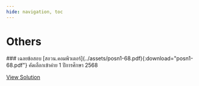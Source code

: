 ```yaml
---
hide: navigation, toc
---
```


# Others

<div class="problem-card" data-difficulty="Easy" data-source="TOI" data-topics="Dynamic Programming,Bitmask" markdown="1">
### เฉลยข้อสอบ [สอวน.คอมพิวเตอร์](../assets/posn1-68.pdf){:download="posn1-68.pdf"} คัดเลือกเข้าค่าย 1 ปีการศึกษา 2568

[View Solution](/others/posn1-2568)
</div>